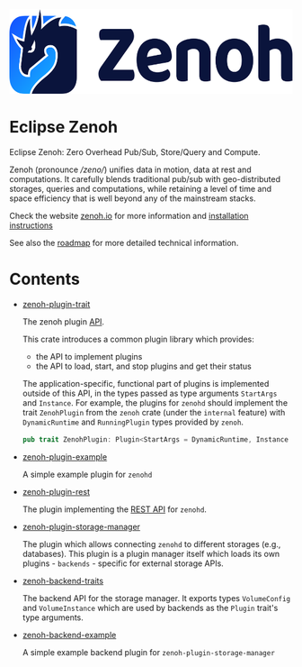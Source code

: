 <img src="https://raw.githubusercontent.com/eclipse-zenoh/zenoh/master/zenoh-dragon.png" height="150">

# Eclipse Zenoh

Eclipse Zenoh: Zero Overhead Pub/Sub, Store/Query and Compute.

Zenoh (pronounce _/zeno/_) unifies data in motion, data at rest and computations. It carefully blends traditional pub/sub with geo-distributed storages, queries and computations, while retaining a level of time and space efficiency that is well beyond any of the mainstream stacks.

Check the website [zenoh.io](http://zenoh.io) for more information and [installation instructions](https://zenoh.io/docs/getting-started/installation/)

See also the [roadmap](https://github.com/eclipse-zenoh/roadmap) for more detailed technical information.

# Contents

- [zenoh-plugin-trait](zenoh-plugin-trait)

  The zenoh plugin [API](https://docs.rs/zenoh-plugin-trait/latest/zenoh_plugin_trait/).

  This crate introduces a common plugin library which provides:
  - the API to implement plugins
  - the API to load, start, and stop plugins and get their status

  The application-specific, functional part of plugins is implemented outside of this API, in the types passed as type
  arguments `StartArgs` and `Instance`.
  For example, the plugins for `zenohd` should implement the trait `ZenohPlugin` from the `zenoh` crate (under the `internal` feature) with
  `DynamicRuntime` and `RunningPlugin` types provided by `zenoh`.

  ```rust
  pub trait ZenohPlugin: Plugin<StartArgs = DynamicRuntime, Instance = RunningPlugin> {}
  ```

- [zenoh-plugin-example](zenoh-plugin-example)

  A simple example plugin for `zenohd`

- [zenoh-plugin-rest](zenoh-plugin-rest)

  The plugin implementing the [REST API](https://zenoh.io/docs/apis/rest/) for `zenohd`.

- [zenoh-plugin-storage-manager](zenoh-plugin-storage-manager)

  The plugin which allows connecting `zenohd` to different storages (e.g., databases). This plugin is a plugin manager itself which loads its own plugins - `backends` -
  specific for external storage APIs.

- [zenoh-backend-traits](zenoh-backend-traits)

  The backend API for the storage manager. It exports types `VolumeConfig` and `VolumeInstance` which are used by backends as the `Plugin` trait's type arguments.

- [zenoh-backend-example](zenoh-backend-example)

  A simple example backend plugin for `zenoh-plugin-storage-manager`

